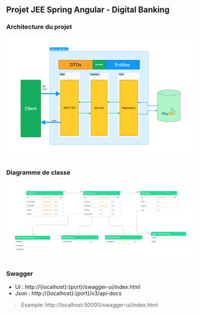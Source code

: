 ## Projet JEE  Spring Angular - Digital Banking

### Architecture du projet

![Architecture](docs/Architecture.png)

### Diagramme de classe

![Diagramme de classe](docs/Class.png)

### Swagger

- UI : http://{localhost}:{port}/swagger-ui/index.html
- Json : http://{localhost}:{port}/v3/api-docs

> Example:
> http://localhost:50000/swagger-ui/index.html